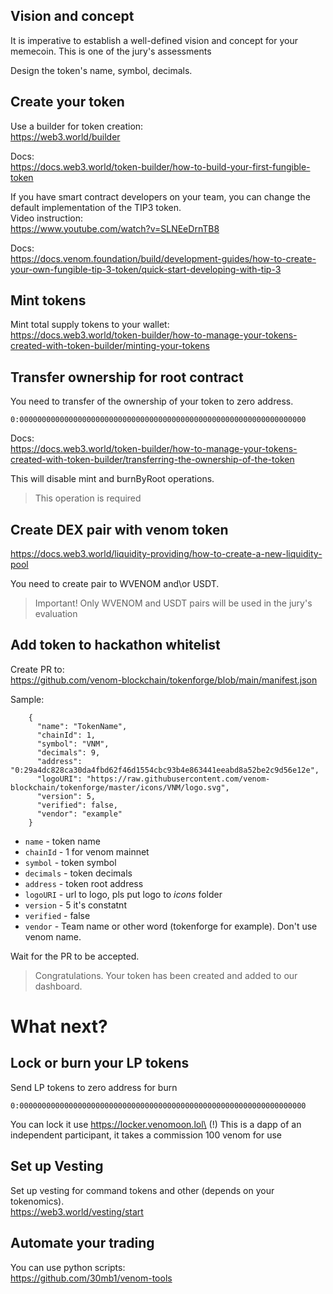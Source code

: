 ## Vision and concept

It is imperative to establish a well-defined vision and concept for your memecoin. This is one of the jury's assessments

Design the token's name, symbol, decimals.

## Create your token

Use a builder for token creation:\
https://web3.world/builder

Docs:\
https://docs.web3.world/token-builder/how-to-build-your-first-fungible-token

If you have smart contract developers on your team, you can change the default implementation of the TIP3 token.\
Video instruction:\
https://www.youtube.com/watch?v=SLNEeDrnTB8

Docs:\
https://docs.venom.foundation/build/development-guides/how-to-create-your-own-fungible-tip-3-token/quick-start-developing-with-tip-3


## Mint tokens

Mint total supply tokens to your wallet:\
https://docs.web3.world/token-builder/how-to-manage-your-tokens-created-with-token-builder/minting-your-tokens

## Transfer ownership for root contract

You need to transfer of the ownership of your token to zero address.
```
0:0000000000000000000000000000000000000000000000000000000000000000
```

Docs:\
https://docs.web3.world/token-builder/how-to-manage-your-tokens-created-with-token-builder/transferring-the-ownership-of-the-token

This will disable mint and burnByRoot operations.

> This operation is required

## Create DEX pair with venom token

https://docs.web3.world/liquidity-providing/how-to-create-a-new-liquidity-pool

You need to create pair to WVENOM and\or USDT. 

> Important! Only WVENOM and USDT pairs will be used in the jury's evaluation


## Add token to hackathon whitelist

Create PR to:\
https://github.com/venom-blockchain/tokenforge/blob/main/manifest.json

Sample:
```
    {
      "name": "TokenName",
      "chainId": 1,
      "symbol": "VNM",
      "decimals": 9,
      "address": "0:29a4dc828ca30da4fbd62f46d1554cbc93b4e863441eeabd8a52be2c9d56e12e",
      "logoURI": "https://raw.githubusercontent.com/venom-blockchain/tokenforge/master/icons/VNM/logo.svg",
      "version": 5,
      "verified": false,
      "vendor": "example"
    }
```
- ```name``` - token name
- ```chainId``` - 1 for venom mainnet
- ```symbol``` - token symbol
- ```decimals``` - token decimals
- ```address``` - token root address
- ```logoURI``` - url to logo, pls put logo to *icons* folder
- ```version``` - 5 it's constatnt
- ```verified``` - false
- ```vendor``` - Team name or other word (tokenforge for example). Don't use venom name. 

Wait for the PR to be accepted.

> Congratulations. Your token has been created and added to our dashboard.

# What next?

## Lock or burn your LP tokens

Send LP tokens to zero address for burn
```
0:0000000000000000000000000000000000000000000000000000000000000000
```

You can lock it use https://locker.venomoon.lol\
(!) This is a dapp of an independent participant, it takes a commission 100 venom for use

## Set up Vesting 

Set up vesting for command tokens and other (depends on your tokenomics).\
https://web3.world/vesting/start

## Automate your trading
You can use python scripts:\
https://github.com/30mb1/venom-tools

